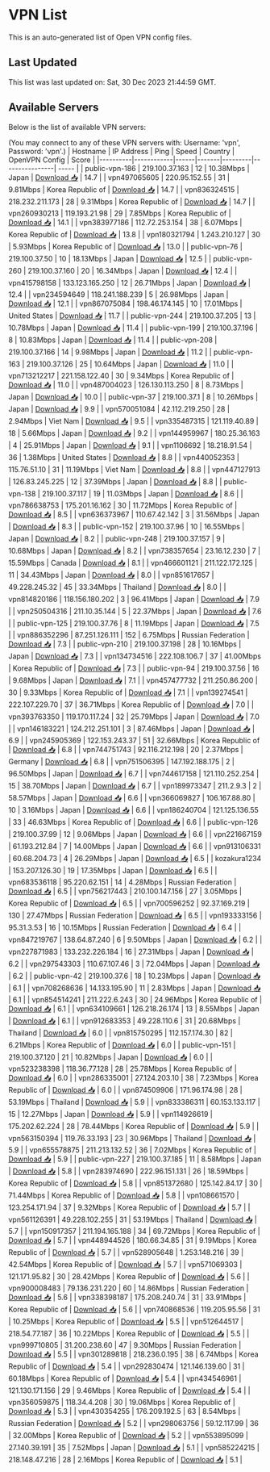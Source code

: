 # VPN List

This is an auto-generated list of Open VPN config files.

## Last Updated

This list was last updated on: Sat, 30 Dec 2023 21:44:59 GMT.

## Available Servers

Below is the list of available VPN servers:

(You may connect to any of these VPN servers with: Username: 'vpn', Password: 'vpn'.)
| Hostname | IP Address | Ping | Speed | Country | OpenVPN Config | Score |
|----------|------------|------|-------|---------|----------------| ----- |
| public-vpn-186 | 219.100.37.163 | 12 | 10.38Mbps | Japan | [Download 📥](./configs/server_0_JP.ovpn) | 14.7 |
| vpn497065605 | 220.95.152.55 | 31 | 9.81Mbps | Korea Republic of | [Download 📥](./configs/server_1_KR.ovpn) | 14.7 |
| vpn836324515 | 218.232.211.173 | 28 | 9.31Mbps | Korea Republic of | [Download 📥](./configs/server_2_KR.ovpn) | 14.7 |
| vpn260930213 | 119.193.21.98 | 29 | 7.85Mbps | Korea Republic of | [Download 📥](./configs/server_3_KR.ovpn) | 14.1 |
| vpn383977186 | 112.72.253.154 | 38 | 6.07Mbps | Korea Republic of | [Download 📥](./configs/server_4_KR.ovpn) | 13.8 |
| vpn180321794 | 1.243.210.127 | 30 | 5.93Mbps | Korea Republic of | [Download 📥](./configs/server_5_KR.ovpn) | 13.0 |
| public-vpn-76 | 219.100.37.50 | 10 | 18.13Mbps | Japan | [Download 📥](./configs/server_6_JP.ovpn) | 12.5 |
| public-vpn-260 | 219.100.37.160 | 20 | 16.34Mbps | Japan | [Download 📥](./configs/server_7_JP.ovpn) | 12.4 |
| vpn415798158 | 133.123.165.250 | 12 | 26.71Mbps | Japan | [Download 📥](./configs/server_8_JP.ovpn) | 12.4 |
| vpn234594649 | 118.241.188.239 | 5 | 26.98Mbps | Japan | [Download 📥](./configs/server_9_JP.ovpn) | 12.1 |
| vpn867075084 | 198.46.174.145 | 10 | 17.01Mbps | United States | [Download 📥](./configs/server_10_US.ovpn) | 11.7 |
| public-vpn-244 | 219.100.37.205 | 13 | 10.78Mbps | Japan | [Download 📥](./configs/server_11_JP.ovpn) | 11.4 |
| public-vpn-199 | 219.100.37.196 | 8 | 10.83Mbps | Japan | [Download 📥](./configs/server_12_JP.ovpn) | 11.4 |
| public-vpn-208 | 219.100.37.166 | 14 | 9.98Mbps | Japan | [Download 📥](./configs/server_13_JP.ovpn) | 11.2 |
| public-vpn-163 | 219.100.37.126 | 25 | 10.64Mbps | Japan | [Download 📥](./configs/server_14_JP.ovpn) | 11.0 |
| vpn713212217 | 221.158.122.40 | 30 | 9.34Mbps | Korea Republic of | [Download 📥](./configs/server_15_KR.ovpn) | 11.0 |
| vpn487004023 | 126.130.113.250 | 8 | 8.73Mbps | Japan | [Download 📥](./configs/server_16_JP.ovpn) | 10.0 |
| public-vpn-37 | 219.100.37.1 | 8 | 10.26Mbps | Japan | [Download 📥](./configs/server_17_JP.ovpn) | 9.9 |
| vpn570051084 | 42.112.219.250 | 28 | 2.94Mbps | Viet Nam | [Download 📥](./configs/server_18_VN.ovpn) | 9.5 |
| vpn335487315 | 121.119.40.89 | 18 | 5.66Mbps | Japan | [Download 📥](./configs/server_19_JP.ovpn) | 9.2 |
| vpn144959967 | 180.25.36.163 | 4 | 25.91Mbps | Japan | [Download 📥](./configs/server_20_JP.ovpn) | 9.1 |
| vpn1106692 | 18.218.91.54 | 36 | 1.38Mbps | United States | [Download 📥](./configs/server_21_US.ovpn) | 8.8 |
| vpn440052353 | 115.76.51.10 | 31 | 11.19Mbps | Viet Nam | [Download 📥](./configs/server_22_VN.ovpn) | 8.8 |
| vpn447127913 | 126.83.245.225 | 12 | 37.39Mbps | Japan | [Download 📥](./configs/server_23_JP.ovpn) | 8.8 |
| public-vpn-138 | 219.100.37.117 | 19 | 11.03Mbps | Japan | [Download 📥](./configs/server_24_JP.ovpn) | 8.6 |
| vpn786638753 | 175.201.16.162 | 30 | 11.72Mbps | Korea Republic of | [Download 📥](./configs/server_25_KR.ovpn) | 8.5 |
| vpn636373967 | 110.67.42.142 | 3 | 31.56Mbps | Japan | [Download 📥](./configs/server_26_JP.ovpn) | 8.3 |
| public-vpn-152 | 219.100.37.96 | 10 | 16.55Mbps | Japan | [Download 📥](./configs/server_27_JP.ovpn) | 8.2 |
| public-vpn-248 | 219.100.37.157 | 9 | 10.68Mbps | Japan | [Download 📥](./configs/server_28_JP.ovpn) | 8.2 |
| vpn738357654 | 23.16.12.230 | 7 | 15.59Mbps | Canada | [Download 📥](./configs/server_29_CA.ovpn) | 8.1 |
| vpn466601121 | 211.122.172.125 | 11 | 34.43Mbps | Japan | [Download 📥](./configs/server_30_JP.ovpn) | 8.0 |
| vpn851617657 | 49.228.245.32 | 45 | 33.34Mbps | Thailand | [Download 📥](./configs/server_31_TH.ovpn) | 8.0 |
| vpn814820186 | 118.156.180.202 | 3 | 96.41Mbps | Japan | [Download 📥](./configs/server_32_JP.ovpn) | 7.9 |
| vpn250504316 | 211.10.35.144 | 5 | 22.37Mbps | Japan | [Download 📥](./configs/server_33_JP.ovpn) | 7.6 |
| public-vpn-125 | 219.100.37.76 | 8 | 11.19Mbps | Japan | [Download 📥](./configs/server_34_JP.ovpn) | 7.5 |
| vpn886352296 | 87.251.126.111 | 152 | 6.75Mbps | Russian Federation | [Download 📥](./configs/server_35_RU.ovpn) | 7.3 |
| public-vpn-210 | 219.100.37.198 | 28 | 10.16Mbps | Japan | [Download 📥](./configs/server_36_JP.ovpn) | 7.3 |
| vpn134734516 | 222.108.106.7 | 37 | 41.00Mbps | Korea Republic of | [Download 📥](./configs/server_37_KR.ovpn) | 7.3 |
| public-vpn-94 | 219.100.37.56 | 16 | 9.68Mbps | Japan | [Download 📥](./configs/server_38_JP.ovpn) | 7.1 |
| vpn457477732 | 211.250.86.200 | 30 | 9.33Mbps | Korea Republic of | [Download 📥](./configs/server_39_KR.ovpn) | 7.1 |
| vpn139274541 | 222.107.229.70 | 37 | 36.71Mbps | Korea Republic of | [Download 📥](./configs/server_40_KR.ovpn) | 7.0 |
| vpn393763350 | 119.170.117.24 | 32 | 25.79Mbps | Japan | [Download 📥](./configs/server_41_JP.ovpn) | 7.0 |
| vpn146183221 | 124.212.251.101 | 3 | 87.46Mbps | Japan | [Download 📥](./configs/server_42_JP.ovpn) | 6.9 |
| vpn245905369 | 122.153.243.37 | 51 | 32.66Mbps | Korea Republic of | [Download 📥](./configs/server_43_KR.ovpn) | 6.8 |
| vpn744751743 | 92.116.212.198 | 20 | 2.37Mbps | Germany | [Download 📥](./configs/server_44_DE.ovpn) | 6.8 |
| vpn751506395 | 147.192.188.175 | 2 | 96.50Mbps | Japan | [Download 📥](./configs/server_45_JP.ovpn) | 6.7 |
| vpn744617158 | 121.110.252.254 | 15 | 38.70Mbps | Japan | [Download 📥](./configs/server_46_JP.ovpn) | 6.7 |
| vpn189973347 | 211.2.9.3 | 2 | 58.57Mbps | Japan | [Download 📥](./configs/server_47_JP.ovpn) | 6.6 |
| vpn366069827 | 106.167.88.80 | 10 | 3.16Mbps | Japan | [Download 📥](./configs/server_48_JP.ovpn) | 6.6 |
| vpn186240704 | 121.125.136.55 | 33 | 46.63Mbps | Korea Republic of | [Download 📥](./configs/server_49_KR.ovpn) | 6.6 |
| public-vpn-126 | 219.100.37.99 | 12 | 9.06Mbps | Japan | [Download 📥](./configs/server_50_JP.ovpn) | 6.6 |
| vpn221667159 | 61.193.212.84 | 7 | 14.00Mbps | Japan | [Download 📥](./configs/server_51_JP.ovpn) | 6.6 |
| vpn913106331 | 60.68.204.73 | 4 | 26.29Mbps | Japan | [Download 📥](./configs/server_52_JP.ovpn) | 6.5 |
| kozakura1234 | 153.207.126.30 | 19 | 17.35Mbps | Japan | [Download 📥](./configs/server_53_JP.ovpn) | 6.5 |
| vpn683536118 | 95.220.62.151 | 14 | 4.28Mbps | Russian Federation | [Download 📥](./configs/server_54_RU.ovpn) | 6.5 |
| vpn756217443 | 210.100.147.156 | 27 | 3.05Mbps | Korea Republic of | [Download 📥](./configs/server_55_KR.ovpn) | 6.5 |
| vpn700596252 | 92.37.169.219 | 130 | 27.47Mbps | Russian Federation | [Download 📥](./configs/server_56_RU.ovpn) | 6.5 |
| vpn193333156 | 95.31.3.53 | 16 | 10.15Mbps | Russian Federation | [Download 📥](./configs/server_57_RU.ovpn) | 6.4 |
| vpn847219767 | 138.64.87.240 | 6 | 9.50Mbps | Japan | [Download 📥](./configs/server_58_JP.ovpn) | 6.2 |
| vpn227871983 | 133.232.226.184 | 16 | 27.31Mbps | Japan | [Download 📥](./configs/server_59_JP.ovpn) | 6.2 |
| vpn297543303 | 110.67.107.46 | 3 | 72.04Mbps | Japan | [Download 📥](./configs/server_60_JP.ovpn) | 6.2 |
| public-vpn-42 | 219.100.37.6 | 18 | 10.23Mbps | Japan | [Download 📥](./configs/server_61_JP.ovpn) | 6.1 |
| vpn708268636 | 14.133.195.90 | 11 | 2.83Mbps | Japan | [Download 📥](./configs/server_62_JP.ovpn) | 6.1 |
| vpn854514241 | 211.222.6.243 | 30 | 24.96Mbps | Korea Republic of | [Download 📥](./configs/server_63_KR.ovpn) | 6.1 |
| vpn634109661 | 126.218.26.174 | 13 | 8.55Mbps | Japan | [Download 📥](./configs/server_64_JP.ovpn) | 6.1 |
| vpn912683353 | 49.228.110.6 | 31 | 20.68Mbps | Thailand | [Download 📥](./configs/server_65_TH.ovpn) | 6.0 |
| vpn815750295 | 112.157.174.30 | 82 | 6.21Mbps | Korea Republic of | [Download 📥](./configs/server_66_KR.ovpn) | 6.0 |
| public-vpn-151 | 219.100.37.120 | 21 | 10.82Mbps | Japan | [Download 📥](./configs/server_67_JP.ovpn) | 6.0 |
| vpn523238398 | 118.36.77.128 | 28 | 25.78Mbps | Korea Republic of | [Download 📥](./configs/server_68_KR.ovpn) | 6.0 |
| vpn286335001 | 27.124.203.10 | 38 | 7.23Mbps | Korea Republic of | [Download 📥](./configs/server_69_KR.ovpn) | 6.0 |
| vpn874509906 | 171.96.174.98 | 28 | 53.19Mbps | Thailand | [Download 📥](./configs/server_70_TH.ovpn) | 5.9 |
| vpn833386311 | 60.153.133.117 | 15 | 12.27Mbps | Japan | [Download 📥](./configs/server_71_JP.ovpn) | 5.9 |
| vpn114926619 | 175.202.62.224 | 28 | 78.44Mbps | Korea Republic of | [Download 📥](./configs/server_72_KR.ovpn) | 5.9 |
| vpn563150394 | 119.76.33.193 | 23 | 30.96Mbps | Thailand | [Download 📥](./configs/server_73_TH.ovpn) | 5.9 |
| vpn655578875 | 211.213.132.52 | 36 | 7.02Mbps | Korea Republic of | [Download 📥](./configs/server_74_KR.ovpn) | 5.9 |
| public-vpn-227 | 219.100.37.185 | 11 | 8.58Mbps | Japan | [Download 📥](./configs/server_75_JP.ovpn) | 5.8 |
| vpn283974690 | 222.96.151.131 | 26 | 18.59Mbps | Korea Republic of | [Download 📥](./configs/server_76_KR.ovpn) | 5.8 |
| vpn851372680 | 125.142.84.17 | 30 | 71.44Mbps | Korea Republic of | [Download 📥](./configs/server_77_KR.ovpn) | 5.8 |
| vpn108661570 | 123.254.171.94 | 37 | 9.32Mbps | Korea Republic of | [Download 📥](./configs/server_78_KR.ovpn) | 5.7 |
| vpn561126391 | 49.228.102.255 | 31 | 53.19Mbps | Thailand | [Download 📥](./configs/server_79_TH.ovpn) | 5.7 |
| vpn150917357 | 211.194.165.188 | 34 | 69.72Mbps | Korea Republic of | [Download 📥](./configs/server_80_KR.ovpn) | 5.7 |
| vpn448944526 | 180.66.34.85 | 31 | 9.19Mbps | Korea Republic of | [Download 📥](./configs/server_81_KR.ovpn) | 5.7 |
| vpn528905648 | 1.253.148.216 | 39 | 42.54Mbps | Korea Republic of | [Download 📥](./configs/server_82_KR.ovpn) | 5.7 |
| vpn571069303 | 121.171.95.82 | 30 | 28.42Mbps | Korea Republic of | [Download 📥](./configs/server_83_KR.ovpn) | 5.6 |
| vpn900008483 | 79.136.231.220 | 60 | 14.86Mbps | Russian Federation | [Download 📥](./configs/server_84_RU.ovpn) | 5.6 |
| vpn338398187 | 175.208.240.74 | 31 | 33.91Mbps | Korea Republic of | [Download 📥](./configs/server_85_KR.ovpn) | 5.6 |
| vpn740868536 | 119.205.95.56 | 31 | 10.25Mbps | Korea Republic of | [Download 📥](./configs/server_86_KR.ovpn) | 5.5 |
| vpn512644517 | 218.54.77.187 | 36 | 10.22Mbps | Korea Republic of | [Download 📥](./configs/server_87_KR.ovpn) | 5.5 |
| vpn999710805 | 31.200.238.60 | 47 | 9.30Mbps | Russian Federation | [Download 📥](./configs/server_88_RU.ovpn) | 5.5 |
| vpn301289818 | 218.236.0.195 | 38 | 6.74Mbps | Korea Republic of | [Download 📥](./configs/server_89_KR.ovpn) | 5.4 |
| vpn292830474 | 121.146.139.60 | 31 | 60.18Mbps | Korea Republic of | [Download 📥](./configs/server_90_KR.ovpn) | 5.4 |
| vpn434546961 | 121.130.171.156 | 29 | 9.46Mbps | Korea Republic of | [Download 📥](./configs/server_91_KR.ovpn) | 5.4 |
| vpn356059875 | 118.34.4.208 | 30 | 19.06Mbps | Korea Republic of | [Download 📥](./configs/server_92_KR.ovpn) | 5.3 |
| vpn430354255 | 176.209.192.5 | 63 | 8.54Mbps | Russian Federation | [Download 📥](./configs/server_93_RU.ovpn) | 5.2 |
| vpn298063756 | 59.12.117.99 | 36 | 32.00Mbps | Korea Republic of | [Download 📥](./configs/server_94_KR.ovpn) | 5.2 |
| vpn553895099 | 27.140.39.191 | 35 | 7.52Mbps | Japan | [Download 📥](./configs/server_95_JP.ovpn) | 5.1 |
| vpn585224215 | 218.148.47.216 | 28 | 2.16Mbps | Korea Republic of | [Download 📥](./configs/server_96_KR.ovpn) | 5.1 |

